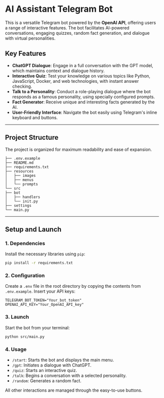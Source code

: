 # AI Assistant Telegram Bot


This is a versatile Telegram bot powered by the **OpenAI API**, offering users a range of interactive features. The bot facilitates AI-powered conversations, engaging quizzes, random fact generation, and dialogue with virtual personalities.

## Key Features

* **ChatGPT Dialogue**: Engage in a full conversation with the GPT model, which maintains context and dialogue history.
* **Interactive Quiz**: Test your knowledge on various topics like Python, JavaScript, Docker, and web technologies, with instant answer checking.
* **Talk to a Personality**: Conduct a role-playing dialogue where the bot responds as a famous personality, using specially configured prompts.
* **Fact Generator**: Receive unique and interesting facts generated by the AI.
* **User-Friendly Interface**: Navigate the bot easily using Telegram's inline keyboard and buttons.

---

## Project Structure

The project is organized for maximum readability and ease of expansion.
 ```
├── .env.example
├── README.md
├── requirements.txt
├── resources
│   ├── images
│   ├── menus
│   └── prompts
└── src
├── bot
│   ├── handlers
│   └── init.py
├── settings
└── main.py
 ```
---

## Setup and Launch

### 1. Dependencies

Install the necessary libraries using `pip`:

```bash
pip install -r requirements.txt
```

### 2. Configuration

Create a `.env` file in the root directory by copying the contents from `.env.example`. Insert your API keys:
```# .env
TELEGRAM_BOT_TOKEN="Your_bot_token"
OPENAI_API_KEY="Your_OpenAI_API_key"
```

### 3. Launch

Start the bot from your terminal:
```bash
python src/main.py
```
### 4. Usage

* `/start`: Starts the bot and displays the main menu.
*  `/gpt`: Initiates a dialogue with ChatGPT.
* `/quiz`: Starts an interactive quiz.
* `/talk`: Begins a conversation with a selected personality.
* `/random`: Generates a random fact.

All other interactions are managed through the easy-to-use buttons.